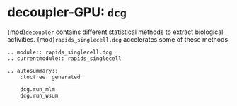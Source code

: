 # decoupler-GPU: `dcg`

{mod}`decoupler` contains different statistical methods to extract biological activities. {mod}`rapids_singlecell.dcg` accelerates some of these methods.

```{eval-rst}
.. module:: rapids_singlecell.dcg
.. currentmodule:: rapids_singlecell

.. autosummary::
    :toctree: generated

    dcg.run_mlm
    dcg.run_wsum
```
